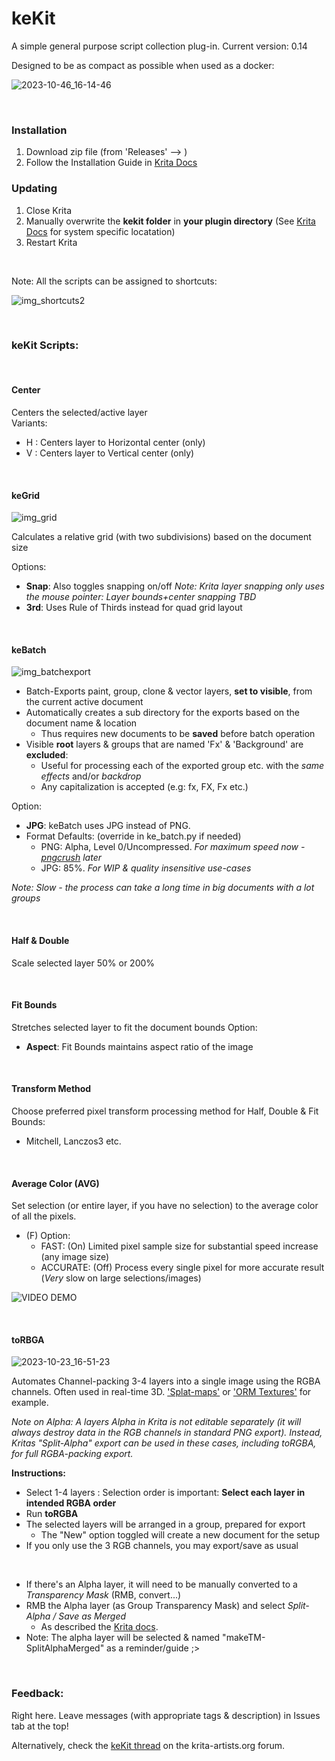 # keKit [](#)  

A simple general purpose script collection plug-in. Current version: 0.14

Designed to be as compact as possible when used as a docker:

![2023-10-46_16-14-46](https://github.com/kedepot/keKit-Krita/assets/95410139/e9511413-1fa6-41a3-b449-27f598940441)

&nbsp;
### Installation [](###)  
1. Download zip file (from 'Releases' --> )
3. Follow the Installation Guide in [Krita Docs](https://docs.krita.org/en/user_manual/python_scripting/install_custom_python_plugin.html#how-to-install-a-python-plugin)
&nbsp;
### Updating [](###)  
1. Close Krita
2. Manually overwrite the **kekit folder** in **your plugin directory** (See [Krita Docs](https://docs.krita.org/en/user_manual/python_scripting/install_custom_python_plugin.html#how-to-install-a-python-plugin) for system specific locatation)
3. Restart Krita

&nbsp;


Note: All the scripts can be assigned to shortcuts:

![img_shortcuts2](https://github.com/kedepot/keKit-Krita/assets/95410139/017ca795-6f67-4c4d-945c-5725ae1fcefe)


&nbsp;
&nbsp;
### keKit Scripts: [](###)  

&nbsp;
#### Center 
Centers the selected/active layer  
Variants:
- H : Centers layer to Horizontal center (only)
- V : Centers layer to Vertical center (only)

&nbsp;
#### keGrid
![img_grid](https://github.com/kedepot/keKit-Krita/assets/95410139/a9ae7e37-6be3-446e-8851-a0d492b27419)

Calculates a relative grid (with two subdivisions) based on the document size

Options:
- **Snap**: Also toggles snapping on/off
  _Note: Krita layer snapping only uses *the mouse pointer*: Layer bounds+center snapping TBD_
- **3rd**: Uses Rule of Thirds instead for quad grid layout

&nbsp; 
#### keBatch
![img_batchexport](https://github.com/kedepot/keKit-Krita/assets/95410139/8bb6f406-a491-496a-8bb8-ada4a6a5e70b)

- Batch-Exports paint, group, clone & vector layers, **set to visible**, from the current active document
- Automatically creates a sub directory for the exports based on the document name & location
    - Thus requires new documents to be **saved** before batch operation
- Visible **root** layers & groups that are named 'Fx' & 'Background' are **excluded**:
    - Useful for processing each of the exported group etc. with the *same effects* and/or *backdrop*
    - Any capitalization is accepted (e.g: fx, FX, Fx etc.)

Option:
- **JPG**: keBatch uses JPG instead of PNG.
- Format Defaults: (override in ke_batch.py if needed)
  - PNG: Alpha, Level 0/Uncompressed. *For maximum speed now - [pngcrush](https://en.wikipedia.org/wiki/Pngcrush) later*
  - JPG: 85%. *For WIP & quality insensitive use-cases*

*Note: Slow - the process can take a long time in big documents with a lot groups*

&nbsp;
#### Half & Double
Scale selected layer 50% or 200%

&nbsp;
#### Fit Bounds
Stretches selected layer to fit the document bounds
Option:
- **Aspect**: Fit Bounds maintains aspect ratio of the image

&nbsp;
#### Transform Method
Choose preferred pixel transform processing method for Half, Double & Fit Bounds:
- Mitchell, Lanczos3 etc.

&nbsp;
#### Average Color (AVG)
Set selection (or entire layer, if you have no selection) to the average color of all the pixels. 
- (F) Option:
  - FAST: (On) Limited pixel sample size for substantial speed increase (any image size)
  - ACCURATE: (Off) Process every single pixel for more accurate result (*Very* slow on large selections/images)
  
![VIDEO DEMO](https://github.com/kedepot/keKit-Krita/assets/95410139/984bff2e-867f-4d89-aca9-87c1fb493fff)

&nbsp;
#### toRBGA
![2023-10-23_16-51-23](https://github.com/kedepot/keKit-Krita/assets/95410139/e837f3d1-ee43-4093-9f3c-37b062778b28)

Automates Channel-packing 3-4 layers into a single image using the RGBA channels. Often used in real-time 3D. ['Splat-maps'](https://en.wikipedia.org/wiki/Texture_splatting) or ['ORM Textures'](https://docs.godotengine.org/en/stable/tutorials/3d/standard_material_3d.html) for example. 

*Note on Alpha: A layers Alpha in Krita is not editable separately (it will always destroy data in the RGB channels in standard PNG export).
Instead, Kritas "Split-Alpha" export can be used in these cases, including toRGBA, for full RGBA-packing export.*

**Instructions:**
- Select 1-4 layers : Selection order is important: **Select each layer in intended RGBA order**
- Run **toRGBA**
- The selected layers will be arranged in a group, prepared for export
  - The "New" option toggled will create a new document for the setup
- If you only use the 3 RGB channels, you may export/save as usual
<br>

- If there's an Alpha layer, it will need to be manually converted to a *Transparency Mask* (RMB, convert...)
- RMB the Alpha layer (as Group Transparency Mask) and select *Split-Alpha / Save as Merged*
  - As described the [Krita docs](https://docs.krita.org/en/reference_manual/layers_and_masks/split_alpha.html).
- Note: The alpha layer will be selected & named "makeTM-SplitAlphaMerged" as a reminder/guide ;>

  
&nbsp;
### Feedback: [](###)
Right here. Leave messages (with appropriate tags & description) in Issues tab at the top!

Alternatively, check the [keKit thread](https://krita-artists.org/t/kekit-for-krita/74504) on the krita-artists.org forum.
